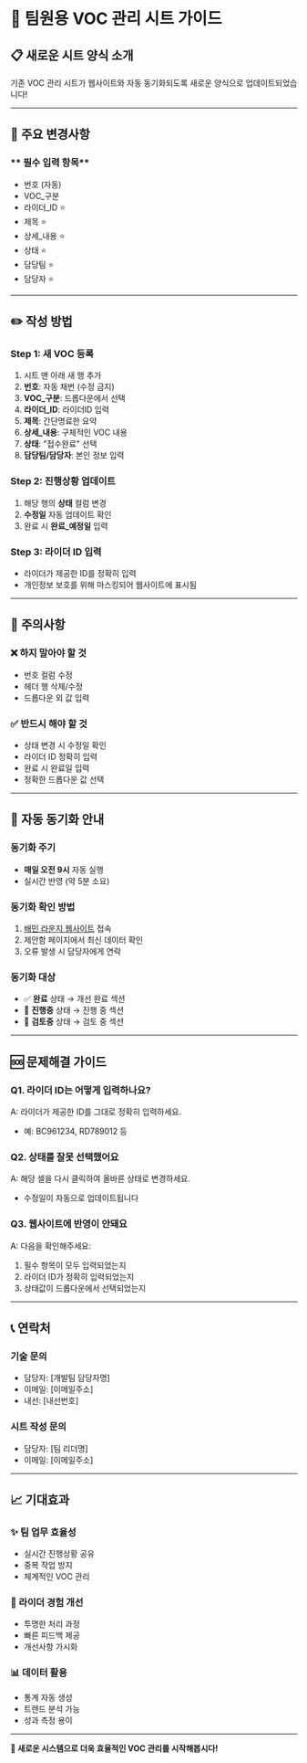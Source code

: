 # 🎯 팀원용 VOC 관리 시트 가이드

## 📋 **새로운 시트 양식 소개**

기존 VOC 관리 시트가 웹사이트와 자동 동기화되도록 새로운 양식으로 업데이트되었습니다!

---

## 🔄 **주요 변경사항**

### ** 필수 입력 항목**
- 번호 (자동)
- VOC_구분
- 라이더_ID ⭐
- 제목 ⭐
- 상세_내용 ⭐
- 상태 ⭐
- 담당팀 ⭐
- 담당자 ⭐

---

## ✏️ **작성 방법**

### **Step 1: 새 VOC 등록**
1. 시트 맨 아래 새 행 추가
2. **번호**: 자동 채번 (수정 금지)
3. **VOC_구분**: 드롭다운에서 선택
4. **라이더_ID**: 라이더ID 입력
5. **제목**: 간단명료한 요약
6. **상세_내용**: 구체적인 VOC 내용
7. **상태**: "접수완료" 선택
8. **담당팀/담당자**: 본인 정보 입력

### **Step 2: 진행상황 업데이트**
1. 해당 행의 **상태** 컬럼 변경
2. **수정일** 자동 업데이트 확인
3. 완료 시 **완료_예정일** 입력

### **Step 3: 라이더 ID 입력**
- 라이더가 제공한 ID를 정확히 입력
- 개인정보 보호를 위해 마스킹되어 웹사이트에 표시됨

---

## 🚨 **주의사항**

### **❌ 하지 말아야 할 것**
- 번호 컬럼 수정
- 헤더 행 삭제/수정
- 드롭다운 외 값 입력

### **✅ 반드시 해야 할 것**
- 상태 변경 시 수정일 확인
- 라이더 ID 정확히 입력
- 완료 시 완료일 입력
- 정확한 드롭다운 값 선택

---

## 🔄 **자동 동기화 안내**

### **동기화 주기**
- **매일 오전 9시** 자동 실행
- 실시간 반영 (약 5분 소요)

### **동기화 확인 방법**
1. [배민 라운지 웹사이트](http://localhost:3000/suggestions) 접속
2. 제안함 페이지에서 최신 데이터 확인
3. 오류 발생 시 담당자에게 연락

### **동기화 대상**
- ✅ **완료** 상태 → 개선 완료 섹션
- 🔄 **진행중** 상태 → 진행 중 섹션
- 👀 **검토중** 상태 → 검토 중 섹션

---

## 🆘 **문제해결 가이드**

### **Q1. 라이더 ID는 어떻게 입력하나요?**
A: 라이더가 제공한 ID를 그대로 정확히 입력하세요.
   - 예: BC961234, RD789012 등

### **Q2. 상태를 잘못 선택했어요**
A: 해당 셀을 다시 클릭하여 올바른 상태로 변경하세요.
   - 수정일이 자동으로 업데이트됩니다

### **Q3. 웹사이트에 반영이 안돼요**
A: 다음을 확인해주세요:
   1. 필수 항목이 모두 입력되었는지
   2. 라이더 ID가 정확히 입력되었는지
   3. 상태값이 드롭다운에서 선택되었는지

---

## 📞 **연락처**

### **기술 문의**
- 담당자: [개발팀 담당자명]
- 이메일: [이메일주소]
- 내선: [내선번호]

### **시트 작성 문의**
- 담당자: [팀 리더명]
- 이메일: [이메일주소]

---

## 📈 **기대효과**

### **✨ 팀 업무 효율성**
- 실시간 진행상황 공유
- 중복 작업 방지
- 체계적인 VOC 관리

### **🌟 라이더 경험 개선**
- 투명한 처리 과정
- 빠른 피드백 제공
- 개선사항 가시화

### **📊 데이터 활용**
- 통계 자동 생성
- 트렌드 분석 가능
- 성과 측정 용이

---

**🎉 새로운 시스템으로 더욱 효율적인 VOC 관리를 시작해봅시다!**